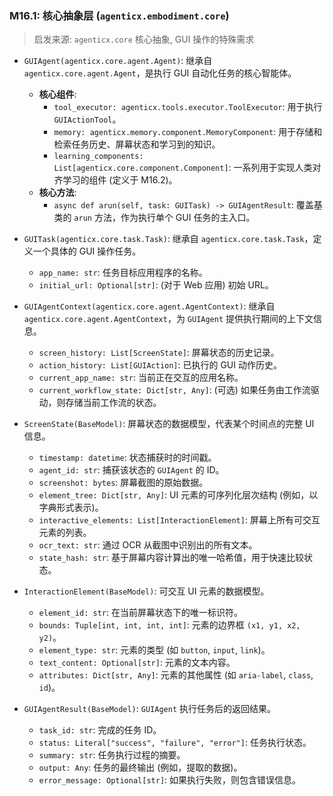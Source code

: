 ### M16.1: 核心抽象层 (`agenticx.embodiment.core`)

> 启发来源: `agenticx.core` 核心抽象, GUI 操作的特殊需求

* `GUIAgent(agenticx.core.agent.Agent)`: 继承自 `agenticx.core.agent.Agent`，是执行 GUI 自动化任务的核心智能体。
  * **核心组件**:
    * `tool_executor: agenticx.tools.executor.ToolExecutor`: 用于执行 `GUIActionTool`。
    * `memory: agenticx.memory.component.MemoryComponent`: 用于存储和检索任务历史、屏幕状态和学习到的知识。
    * `learning_components: List[agenticx.core.component.Component]`: 一系列用于实现人类对齐学习的组件 (定义于 M16.2)。
  * **核心方法**:
    * `async def arun(self, task: GUITask) -> GUIAgentResult`: 覆盖基类的 `arun` 方法，作为执行单个 GUI 任务的主入口。

* `GUITask(agenticx.core.task.Task)`: 继承自 `agenticx.core.task.Task`，定义一个具体的 GUI 操作任务。
  * `app_name: str`: 任务目标应用程序的名称。
  * `initial_url: Optional[str]`: (对于 Web 应用) 初始 URL。

* `GUIAgentContext(agenticx.core.agent.AgentContext)`: 继承自 `agenticx.core.agent.AgentContext`，为 `GUIAgent` 提供执行期间的上下文信息。
  * `screen_history: List[ScreenState]`: 屏幕状态的历史记录。
  * `action_history: List[GUIAction]`: 已执行的 GUI 动作历史。
  * `current_app_name: str`: 当前正在交互的应用名称。
  * `current_workflow_state: Dict[str, Any]`: (可选) 如果任务由工作流驱动，则存储当前工作流的状态。

* `ScreenState(BaseModel)`: 屏幕状态的数据模型，代表某个时间点的完整 UI 信息。
  * `timestamp: datetime`: 状态捕获时的时间戳。
  * `agent_id: str`: 捕获该状态的 `GUIAgent` 的 ID。
  * `screenshot: bytes`: 屏幕截图的原始数据。
  * `element_tree: Dict[str, Any]`: UI 元素的可序列化层次结构 (例如，以字典形式表示)。
  * `interactive_elements: List[InteractionElement]`: 屏幕上所有可交互元素的列表。
  * `ocr_text: str`: 通过 OCR 从截图中识别出的所有文本。
  * `state_hash: str`: 基于屏幕内容计算出的唯一哈希值，用于快速比较状态。

* `InteractionElement(BaseModel)`: 可交互 UI 元素的数据模型。
  * `element_id: str`: 在当前屏幕状态下的唯一标识符。
  * `bounds: Tuple[int, int, int, int]`: 元素的边界框 `(x1, y1, x2, y2)`。
  * `element_type: str`: 元素的类型 (如 `button`, `input`, `link`)。
  * `text_content: Optional[str]`: 元素的文本内容。
  * `attributes: Dict[str, Any]`: 元素的其他属性 (如 `aria-label`, `class`, `id`)。

* `GUIAgentResult(BaseModel)`: `GUIAgent` 执行任务后的返回结果。
  * `task_id: str`: 完成的任务 ID。
  * `status: Literal["success", "failure", "error"]`: 任务执行状态。
  * `summary: str`: 任务执行过程的摘要。
  * `output: Any`: 任务的最终输出 (例如，提取的数据)。
  * `error_message: Optional[str]`: 如果执行失败，则包含错误信息。